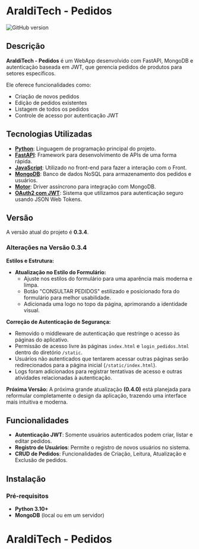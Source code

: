 # AraldiTech - Pedidos
![GitHub version](https://img.shields.io/badge/version-0.3.4-blue)


## Descrição

**AraldiTech - Pedidos** é um WebApp desenvolvido com FastAPI, MongoDB e autenticação baseada em JWT, que gerencia pedidos de produtos para setores específicos. 

Ele oferece funcionalidades como:
- Criação de novos pedidos
- Edição de pedidos existentes
- Listagem de todos os pedidos
- Controle de acesso por autenticação JWT

## Tecnologias Utilizadas

- **[Python](https://www.python.org/)**: Linguagem de programação principal do projeto.
- **[FastAPI](https://fastapi.tiangolo.com/)**: Framework para desenvolvimento de APIs de uma forma rápida.
- **[JavaScript](https://developer.mozilla.org/en-US/docs/Web/JavaScript)**: Utilizado no front-end para fazer a interação com o Front.
- **[MongoDB](https://www.mongodb.com/)**: Banco de dados NoSQL para armazenamento dos pedidos e usuários.
- **[Motor](https://motor.readthedocs.io/)**: Driver assíncrono para integração com MongoDB.
- **[OAuth2 com JWT](https://oauth.net/2/)**: Sistema que utilizamos para autenticação seguro usando JSON Web Tokens.

## Versão

A versão atual do projeto é **0.3.4**.

### Alterações na Versão **0.3.4**
**Estilos e Estrutura:**
- **Atualização no Estilo do Formulário:** 
  - Ajuste nos estilos do formulário para uma aparência mais moderna e limpa.
  - Botão "CONSULTAR PEDIDOS" estilizado e posicionado fora do formulário para melhor usabilidade.
  - Adicionada uma logo no topo da página, aprimorando a identidade visual.
  
**Correção de Autenticação de Segurança:** 
- Removido o middleware de autenticação que restringe o acesso às páginas do aplicativo.
- Permissão de acesso livre às páginas `index.html` e `login_pedidos.html` dentro do diretório `/static`.
- Usuários não autenticados que tentarem acessar outras páginas serão redirecionados para a página inicial (`/static/index.html`).
- Logs foram adicionados para registrar tentativas de acesso e outras atividades relacionadas à autenticação.

**Próxima Versão:**
A próxima grande atualização **(0.4.0)** está planejada para reformular completamente o design da aplicação, trazendo uma interface mais intuitiva e moderna.

## Funcionalidades

- **Autenticação JWT**: Somente usuários autenticados podem criar, listar e editar pedidos.
- **Registro de Usuários**: Permite o registro de novos usuários no sistema.
- **CRUD de Pedidos**: Funcionalidades de Criação, Leitura, Atualização e Exclusão de pedidos.

## Instalação

### Pré-requisitos

- **Python 3.10+**
- **MongoDB** (local ou em um servidor)


# AraldiTech - Pedidos
